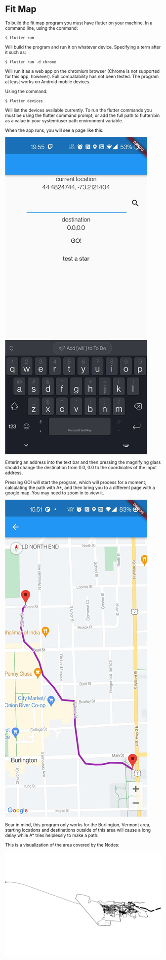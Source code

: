 # Fit Map

To build the fit map program you must have flutter on your machine. In a command line, using the command:

	$ flutter run

Will build the program and run it on whatever device. Specifying a term after it such as:

	$ flutter run -d chrome

Will run it as a web app on the chromium browser (Chrome is not supported for this app, however). Full compatability has not been tested. The program at least works on Android mobile devices. 

Using the command:

	$ flutter devices

Will list the devices available currently. To run the flutter commands you must be using the flutter command prompt, or add the full path to flutter/bin as a value in your system/user path environment variable.

When the app runs, you will see a page like this:

![Screenshot 1](examples/1.jpg)

Entering an address into the text bar and then pressing the magnifying glass should change the destination from 0.0, 0.0 to the coordinates of the input address.

Pressing GO! will start the program, which will process for a moment, calculating the path with A\*, and then bring you to a different page with a google map. You may need to zoom in to view it.

![Screenshot 2](examples/2.jpg)

Bear in mind, this program only works for the Burlington, Vermont area, starting locations and destinations outside of this area will cause a long delay while A\* tries helplessly to make a path.

This is a visualization of the area covered by the Nodes:

![Screenshot 3](examples/3.png)

